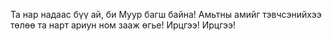 Та нар надаас бүү ай, би Муур багш байна! Амьтны амийг тэвчсэнийхээ төлөө та нарт ариун ном зааж өгье! Ирцгээ! Ирцгээ!
